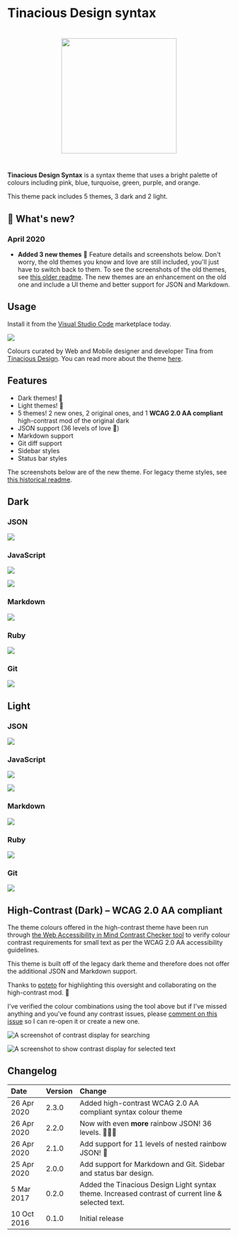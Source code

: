 # Tinacious Design syntax

<img src="icon.png" style="width: 260px; display: block; margin: 40px auto;" width="260px" />

**Tinacious Design Syntax** is a syntax theme that uses a bright palette of colours including pink, blue, turquoise, green, purple, and orange.

This theme pack includes 5 themes, 3 dark and 2 light.


## 🔆 What's new?

### April 2020

- **Added 3 new themes**  🌈 Feature details and screenshots below. Don't worry, the old themes you know and love are still included, you'll just have to switch back to them. To see the screenshots of the old themes, see [this older readme](https://github.com/tinacious/vscode-tinacious-design-syntax/tree/3758ccde534b40f80e869100bdfdcd657ec2f5a0). The new themes are an enhancement on the old one and include a UI theme and better support for JSON and Markdown.


## Usage

Install it from the [Visual Studio Code](https://marketplace.visualstudio.com/items?itemName=tinaciousdesign.theme-tinaciousdesign) marketplace today.

![](images/tinacious-design-syntax-swatches.png)

Colours curated by Web and Mobile designer and developer Tina from [Tinacious Design](http://tinaciousdesign.com). You can read more about the theme [here](https://tinaciousdesign.com/portfolio/visual-studio-code-theme/).


## Features

- Dark themes! 🌚
- Light themes! 🌝
- 5 themes! 2 new ones, 2 original ones, and 1 **WCAG 2.0 AA compliant** high-contrast mod of the original dark
- JSON support (36 levels of love 🌈)
- Markdown support
- Git diff support
- Sidebar styles
- Status bar styles

The screenshots below are of the new theme. For legacy theme styles, see [this historical readme](https://github.com/tinacious/vscode-tinacious-design-syntax/tree/3758ccde534b40f80e869100bdfdcd657ec2f5a0).


## Dark

### JSON

![](images/json-36-dark.png)


### JavaScript

![](images/javascript-dark-2.png)

![](images/javascript-dark.png)


### Markdown

![](images/markdown-dark.png)


### Ruby

![](images/ruby-dark.png)


### Git

![](images/git-dark.png)


## Light

### JSON

![](images/json-36-light.png)


### JavaScript

![](images/javascript-light-2.png)

![](images/javascript-light.png)


### Markdown

![](images/markdown-light.png)


### Ruby

![](images/ruby-light.png)


### Git

![](images/git-light.png)


## High-Contrast (Dark) – WCAG 2.0 AA compliant

The theme colours offered in the high-contrast theme have been run through [the Web Accessibility in Mind Contrast Checker tool](https://webaim.org/resources/contrastchecker/) to verify colour contrast requirements for small text as per the WCAG 2.0 AA accessibility guidelines.

This theme is built off of the legacy dark theme and therefore does not offer the additional JSON and Markdown support.

Thanks to [poteto](https://github.com/poteto) for highlighting this oversight and collaborating on the high-contrast mod. 🚀

I've verified the colour combinations using the tool above but if I've missed anything and you've found any contrast issues, please [comment on this issue](https://github.com/tinacious/vscode-tinacious-design-syntax/issues/12) so I can re-open it or create a new one.

![A screenshot of contrast display for searching](images/high-contrast-search.png)

![A screenshot to show contrast display for selected text](images/high-contrast-selection.png)



## Changelog

| Date        | Version | Change                                                                                             |
|:------------|:--------|:---------------------------------------------------------------------------------------------------|
| 26 Apr 2020 | 2.3.0   | Added high-contrast WCAG 2.0 AA compliant syntax colour theme                                      |
| 26 Apr 2020 | 2.2.0   | Now with even **more** rainbow JSON! 36 levels.   🌈🌈🌈                                              |
| 26 Apr 2020 | 2.1.0   | Add support for 11 levels of nested rainbow JSON! 🌈                                                |
| 25 Apr 2020 | 2.0.0   | Add support for Markdown and Git. Sidebar and status bar design.                                   |
| 5 Mar 2017  | 0.2.0   | Added the Tinacious Design Light syntax theme. Increased contrast of current line & selected text. |
| 10 Oct 2016 | 0.1.0   | Initial release                                                                                    |

